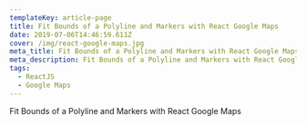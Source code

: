 ```yaml
---
templateKey: article-page
title: Fit Bounds of a Polyline and Markers with React Google Maps
date: 2019-07-06T14:46:59.611Z
cover: /img/react-google-maps.jpg
meta_title: Fit Bounds of a Polyline and Markers with React Google Maps
meta_description: Fit Bounds of a Polyline and Markers with React Google Maps
tags:
  - ReactJS
  - Google Maps
---
```

Fit Bounds of a Polyline and Markers with React Google Maps
